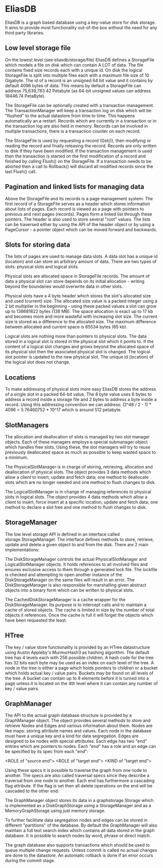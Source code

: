 EliasDB
=======
EliasDB is a graph based database using a key-value store for disk storage. It aims to provide most functionality out-of-the box without the need for any third party libraries.

Low level storage file
----------------------
On the lowest level (see eliasdb/storage/file) EliasDB defines a StorageFile which models a file on disk which can contain A LOT of data. The file contains fixed size records each with a unique id. On disk the logical StorageFile is split into multiple files each with a maximum file size of 10 Gigabyte. The id of a record is an unsigned 64 bit value and it contains by default 4096 bytes of data. This means by default a StorageFile can address 75,639,783.42 Petabyte (as 64-bit unsigned values can address 18446.74 PetaByte).

The StorageFile can be optionally created with a transaction management. The TransactionManager will keep a transaction log on disk which will be "flushed" to the actual datastore from time to time. This happens automatically an a restart. Records which are currently in a transaction or in the transaction log are also held in memory. Records can be involved in multiple transactions, there is a transaction counter on each record.

The StorageFile is used by requesting a record (Get()), then modifying or reading the record and finally releasing the record. Records are only written to disk if they have been modified. If the transaction management is used then the transaction is started on the first modification of a record and finished by calling Flush() on the StorageFile. If a transaction needs to be aborted then a call to Rollback() will discard all modified records since the last Flush() call.


Pagination and linked lists for managing data
---------------------------------------------
Above the StorageFile and its records is a page management system. The first record of a StorageFile serves as a header which stores information about lists of pages. Each record is viewed as a page with pointers to previous and next pages (records). Pages form a linked list through these pointers. The header is also used to store several "root" values. The lists can be traversed either by using the API of the header object or by using a PageCursor - a pointer object which can be moved forward and backwards.


Slots for storing data
----------------------------------
The lists of pages are used to manage data slots. A data slot has a unique id (location) and can store an arbitrary amount of data. There are two types of slots: physical slots and logical slots. 

Physical slots are allocated space in StorageFile records. The amount of data a physical slot can store depends on its initial allocation - writing beyond the boundaries would overwrite data in other slots.

Physical slots have a 4 byte header which stores the slot's allocated size and used (current) size. The allocated size value is a packed integer using a 2 bit multiplier in the beginning - using these packed values a slot can grow up to 138681822 bytes (138 MB). The space allocation is exact up to 17 kb and becomes more and more wasteful with increasing slot size. The current size is stored as a difference to the allocated size. The maximum difference between allocated and current space is 65534 bytes (65 kb).

Logical slots are nothing more than pointers to physical slots. The data stored in a logical slot is stored in the physical slot which it points to. If the content of a logical slot changes and grows beyond the allocated space of its physical slot then the associated physical slot is changed. The logical slot pointer is updated to the new physical slot. The unique id (location) of the logical slot does not change.


Locations
---------
To make addressing of physical slots more easy EliasDB stores the address of a single slot in a packed 64-bit value. The 8 byte value uses 6 bytes to address a record inside a storage file and 2 bytes to address a byte inside a record. Using this addressing convention we can address: (2^48 / 2 - 1) * 4096 = 5.76460752 * 10^17 which is around 512 petabyte.


SlotManagers
------------
The allocation and deallocation of slots is managed by two slot manager objects. Each of these managers employs a special submanager object which handles free slots. Using these, the slot managers will try to reuse previously deallocated space as much as possible to keep wasted space to a minimum.

The PhysicalSlotManager is in charge of storing, retrieving, allocation and deallocation of physical slots. The object provides 3 data methods which allow a client to insert, update and fetch data; one method to deallocate slots which are no longer needed and one method to flush changes to disk.

The LogicalSlotManager is in change of managing references to physical slots in logical slots. The object provides 4 data methods which allow a client to insert, force insert at a specific location, update and fetch data; one method to declare a slot free and one method to flush changes to disk.


StorageManager
--------------
The low level storage API is defined in an interface called storage.StorageManager. The interface defines methods to store, retrieve, update and delete a given object to and from the disk. There are 2 main implementations:

The DiskStorageManager controls the actual PhysicalSlotManager and LogicalSlotManager objects. It holds references to all involved files and ensures exclusive access to them through a generated lock file. The lockfile is checked and attempting to open another instance of the DiskStorageManager on the same files will result in an error. The DiskStorageManager is also responsible for marshalling given abstract objects into a binary form which can be written to physical slots.

The CachedDiskStorageManager is a cache wrapper for the DiskStorageManager. Its purpose is to intercept calls and to maintain a cache of stored objects. The cache is limited in size by the number of total objects it references. Once the cache is full it will forget the objects which have been requested the least.


HTree
-----
The key / value store functionality is provided by an HTree datastructure using Austin Appleby's MurmurHash3 as hashing algorithm. The default tree has 4 levels each with 256 possible children. A hash code for the tree has 32 bits each byte may be used as an index on each level of the tree. A node in the tree is either a page which holds pointers to children or a bucket which holds actual key / value pairs. Buckets may be found on all levels of the tree. A bucket can contain up to 8 elements before it is turned into a page unless it is located on the 4th level where it can contain any number of key / value pairs.


GraphManager
------------
The API to the actual graph database structure is provided by a GraphManager object. The object provides several methods to store and retrieve Nodes and Edges and various information about them. Nodes are like maps: storing attribute names and values. Each node in the database must have a unique key and a kind for data segregation. Edges are designed to be nodes with special attributes. Each edge has two "end" entries which are pointers to nodes. Each "end" has a role and an edge can be specified by its spec from each "end":

<ROLE of "source end"> <KIND of edge> <ROLE of "target end"> <KIND of "target end">

Using these specs it is possible to traverse the graph from one node to another. The specs are also called traversal specs since they describe a traversal from one node to another. Each end has furthermore a cascading flag attribute. If the flag is set then all delete operations on the end will be cascaded to the other end.

The GraphManager object stores its data in a graphstorage.Storage which is implemented as a DiskGraphStorage using a StorageManager and as a MemoryGraphStorage using just memory storage.

To further facilitate data segregation nodes and edges can be stored in different "partitions" of the database. By default the GraphManager will also maintain a full text search index which contains all data stored in the graph database. It is possible to search nodes by word, phrase or direct match.

The graph database also supports transactions which should be used to queue multiple change requests. Unless commit is called no actual changes are done to the datastore. An automatic rollback is done if an error occurs during the commit stage.
